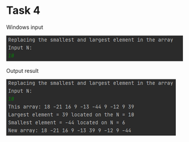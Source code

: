 Task 4
====================

Windows input 

![](https://github.com/DzmitrySiarheyeu/Epam/blob/main/Second-chapter-of-the-course/One-dimensional%20arrays/Task%204/img/1.PNG)

Output result

![](https://github.com/DzmitrySiarheyeu/Epam/blob/main/Second-chapter-of-the-course/One-dimensional%20arrays/Task%204/img/2.PNG)
